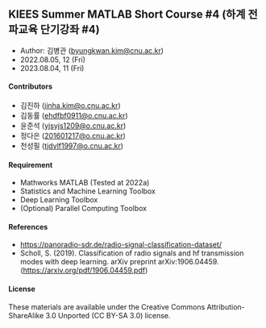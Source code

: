 ## KIEES Summer MATLAB Short Course #4 (하계 전파교육 단기강좌 #4)

- Author: 김병관 (byungkwan.kim@cnu.ac.kr)
- 2022.08.05, 12 (Fri)
- 2023.08.04, 11 (Fri)

#### Contributors
- 김진하 (jinha.kim@o.cnu.ac.kr)
- 김동률 (ehdfbf0911@o.cnu.ac.kr)
- 윤준석 (yjsyjs1209@o.cnu.ac.kr)
- 정다은 (201601217@o.cnu.ac.kr)
- 천성필 (tjdvlf1997@o.cnu.ac.kr)

#### Requirement
- Mathworks MATLAB (Tested at 2022a)
- Statistics and Machine Learning Toolbox
- Deep Learning Toolbox
- (Optional) Parallel Computing Toolbox

#### References 
- https://panoradio-sdr.de/radio-signal-classification-dataset/
- Scholl, S. (2019). Classification of radio signals and hf transmission modes with deep learning. arXiv preprint arXiv:1906.04459. (https://arxiv.org/pdf/1906.04459.pdf)

#### License 
These materials are available under the Creative Commons Attribution-ShareAlike 3.0 Unported (CC BY-SA 3.0) license.
